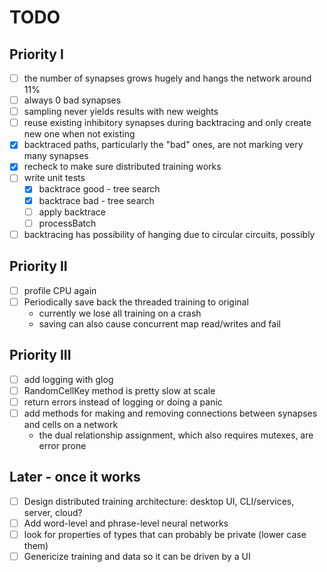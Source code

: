 # TODO

## Priority I
- [ ] the number of synapses grows hugely and hangs the network around 11%
- [ ] always 0 bad synapses
- [ ] sampling never yields results with new weights
- [ ] reuse existing inhibitory synapses during backtracing and only create new one when not existing
- [x] backtraced paths, particularly the "bad" ones, are not marking very many synapses
- [x] recheck to make sure distributed training works
- [ ] write unit tests
  - [x] backtrace good - tree search
  - [x] backtrace bad - tree search
  - [ ] apply backtrace
  - [ ] processBatch
- [ ] backtracing has possibility of hanging due to circular circuits, possibly

## Priority II
- [ ] profile CPU again
- [ ] Periodically save back the threaded training to original
    - currently we lose all training on a crash
    - saving can also cause concurrent map read/writes and fail

## Priority III
- [ ] add logging with glog
- [ ] RandomCellKey method is pretty slow at scale
- [ ] return errors instead of logging or doing a panic
- [ ] add methods for making and removing connections between synapses and cells on a network
    - the dual relationship assignment, which also requires mutexes, are error prone

## Later - once it works
- [ ] Design distributed training architecture: desktop UI, CLI/services, server, cloud?
- [ ] Add word-level and phrase-level neural networks
- [ ] look for properties of types that can probably be private (lower case them)
- [ ] Genericize training and data so it can be driven by a UI
